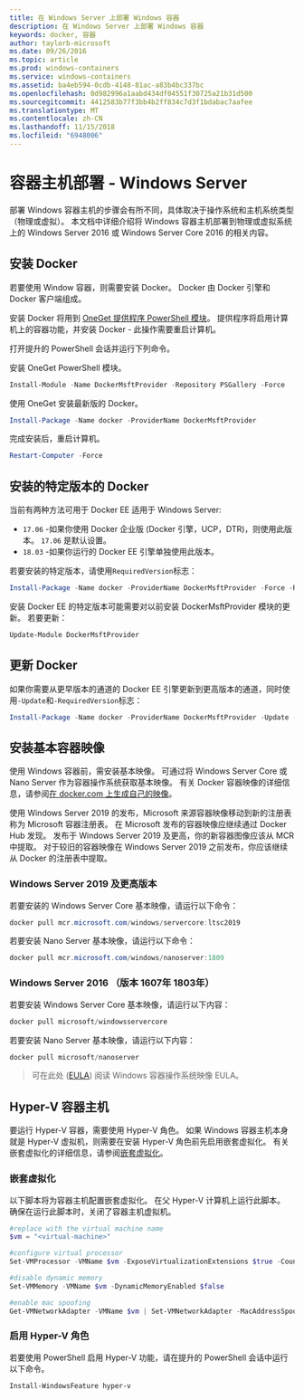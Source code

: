 ```yaml
---
title: 在 Windows Server 上部署 Windows 容器
description: 在 Windows Server 上部署 Windows 容器
keywords: docker, 容器
author: taylorb-microsoft
ms.date: 09/26/2016
ms.topic: article
ms.prod: windows-containers
ms.service: windows-containers
ms.assetid: ba4eb594-0cdb-4148-81ac-a83b4bc337bc
ms.openlocfilehash: 0d982996a1aabd434df04551f30725a21b31d500
ms.sourcegitcommit: 4412583b77f3bb4b2ff834c7d3f1bdabac7aafee
ms.translationtype: MT
ms.contentlocale: zh-CN
ms.lasthandoff: 11/15/2018
ms.locfileid: "6948006"
---
```

# <a name="container-host-deployment---windows-server"></a>容器主机部署 - Windows Server

部署 Windows 容器主机的步骤会有所不同，具体取决于操作系统和主机系统类型（物理或虚拟）。 本文档中详细介绍将 Windows 容器主机部署到物理或虚拟系统上的 Windows Server 2016 或 Windows Server Core 2016 的相关内容。

## <a name="install-docker"></a>安装 Docker

若要使用 Window 容器，则需要安装 Docker。 Docker 由 Docker 引擎和 Docker 客户端组成。 

安装 Docker 将用到 [OneGet 提供程序 PowerShell 模块](https://github.com/OneGet/MicrosoftDockerProvider)。 提供程序将启用计算机上的容器功能，并安装 Docker - 此操作需要重启计算机。 

打开提升的 PowerShell 会话并运行下列命令。

安装 OneGet PowerShell 模块。

```PowerShell
Install-Module -Name DockerMsftProvider -Repository PSGallery -Force
```

使用 OneGet 安装最新版的 Docker。

```PowerShell
Install-Package -Name docker -ProviderName DockerMsftProvider
```

完成安装后，重启计算机。

```PowerShell
Restart-Computer -Force
```

## <a name="install-a-specific-version-of-docker"></a>安装的特定版本的 Docker

当前有两种方法可用于 Docker EE 适用于 Windows Server:

* `17.06` -如果你使用 Docker 企业版 (Docker 引擎，UCP，DTR)，则使用此版本。 `17.06` 是默认设置。
* `18.03` -如果你运行的 Docker EE 引擎单独使用此版本。

若要安装的特定版本，请使用`RequiredVersion`标志：

```PowerShell
Install-Package -Name docker -ProviderName DockerMsftProvider -Force -RequiredVersion 18.03
```

安装 Docker EE 的特定版本可能需要对以前安装 DockerMsftProvider 模块的更新。 若要更新：

```PowerShell
Update-Module DockerMsftProvider
```

## <a name="update-docker"></a>更新 Docker

如果你需要从更早版本的通道的 Docker EE 引擎更新到更高版本的通道，同时使用`-Update`和`-RequiredVersion`标志：

```PowerShell
Install-Package -Name docker -ProviderName DockerMsftProvider -Update -Force -RequiredVersion 18.03
```

## <a name="install-base-container-images"></a>安装基本容器映像

使用 Windows 容器前，需安装基本映像。 可通过将 Windows Server Core 或 Nano Server 作为容器操作系统获取基本映像。 有关 Docker 容器映像的详细信息，请参阅[在 docker.com 上生成自己的映像](https://docs.docker.com/engine/tutorials/dockerimages/)。

使用 Windows Server 2019 的发布，Microsoft 来源容器映像移动到新的注册表称为 Microsoft 容器注册表。 在 Microsoft 发布的容器映像应继续通过 Docker Hub 发现。 发布于 Windows Server 2019 及更高，你的新容器图像应该从 MCR 中提取。 对于较旧的容器映像在 Windows Server 2019 之前发布，你应该继续从 Docker 的注册表中提取。

### <a name="windows-server-2019-and-newer"></a>Windows Server 2019 及更高版本

若要安装的 Windows Server Core 基本映像，请运行以下命令：

```PowerShell
docker pull mcr.microsoft.com/windows/servercore:ltsc2019
```

若要安装 Nano Server 基本映像，请运行以下命令：

```PowerShell
docker pull mcr.microsoft.com/windows/nanoserver:1809
```

### <a name="windows-server-2016-versions-1607-1803"></a>Windows Server 2016 （版本 1607年 1803年）

若要安装 Windows Server Core 基本映像，请运行以下内容：

```PowerShell
docker pull microsoft/windowsservercore
```

若要安装 Nano Server 基本映像，请运行以下内容：

```PowerShell
docker pull microsoft/nanoserver
```

> 可在此处 ([EULA](../images-eula.md)) 阅读 Windows 容器操作系统映像 EULA。

## <a name="hyper-v-container-host"></a>Hyper-V 容器主机

要运行 Hyper-V 容器，需要使用 Hyper-V 角色。 如果 Windows 容器主机本身就是 Hyper-V 虚拟机，则需要在安装 Hyper-V 角色前先启用嵌套虚拟化。 有关嵌套虚拟化的详细信息，请参阅[嵌套虚拟化]( https://msdn.microsoft.com/en-us/virtualization/hyperv_on_windows/user_guide/nesting)。

### <a name="nested-virtualization"></a>嵌套虚拟化

以下脚本将为容器主机配置嵌套虚拟化。 在父 Hyper-V 计算机上运行此脚本。 确保在运行此脚本时，关闭了容器主机虚拟机。

```PowerShell
#replace with the virtual machine name
$vm = "<virtual-machine>"

#configure virtual processor
Set-VMProcessor -VMName $vm -ExposeVirtualizationExtensions $true -Count 2

#disable dynamic memory
Set-VMMemory -VMName $vm -DynamicMemoryEnabled $false

#enable mac spoofing
Get-VMNetworkAdapter -VMName $vm | Set-VMNetworkAdapter -MacAddressSpoofing On
```

### <a name="enable-the-hyper-v-role"></a>启用 Hyper-V 角色

若要使用 PowerShell 启用 Hyper-V 功能，请在提升的 PowerShell 会话中运行以下命令。

```PowerShell
Install-WindowsFeature hyper-v
```
